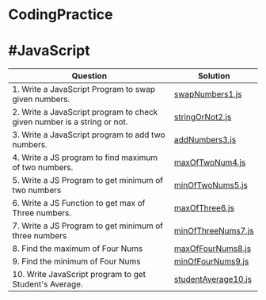 # CodingPractice

# #JavaScript

| Question      | Solution |
| ----------- | ----------- |
| 1. Write a JavaScript Program to swap given numbers. | [swapNumbers1.js](JavaScript/swapNumbers1.js) |
| 2. Write a JavaScript program to check given number is a string or not.| [stringOrNot2.js](JavaScript/stringOrNot2.js)       |
| 3. Write a JavaScript program to add two numbers.   | [addNumbers3.js](JavaScript/addNumbers3.js)       |
| 4. Write a JS program to find maximum of two numbers.   | [maxOfTwoNum4.js](JavaScript/maxOfTwoNum4.js)       |
| 5. Write a JS Program to get minimum of two numbers   | [minOfTwoNums5.js](JavaScript/minOfTwoNums5.js)       |
| 6. Write a JS Function to get max of Three numbers.   | [maxOfThree6.js](JavaScript/maxOfThree6.js)       |
| 7. Write a JS Program to get minimum of three numbers   | [minOfThreeNums7.js](JavaScript/minOfThreeNums7.js)      |
| 8. Find the maximum of Four Nums   | [maxOfFourNums8.js](JavaScript/maxOfFourNums8.js)       |
| 9. Find the minimum of Four Nums   | [minOfFourNums9.js](JavaScript/minOfFourNums9.js)       |
| 10. Write JavaScript program to get Student's Average.   | [studentAverage10.js](JavaScript/studentAverage10.js)       |